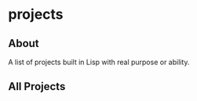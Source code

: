 # projects

## About

A list of projects built in Lisp with real purpose or ability.

## All Projects


